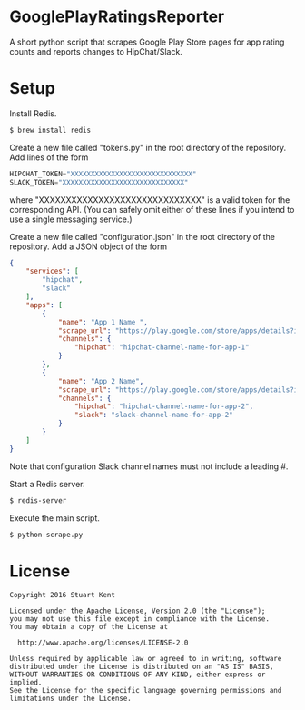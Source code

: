# GooglePlayRatingsReporter
A short python script that scrapes Google Play Store pages for app rating counts and reports changes to HipChat/Slack.

# Setup

Install Redis.

```bash
$ brew install redis
```

Create a new file called "tokens.py" in the root directory of the repository. Add lines of the form

```python
HIPCHAT_TOKEN="XXXXXXXXXXXXXXXXXXXXXXXXXXXXXX"
SLACK_TOKEN="XXXXXXXXXXXXXXXXXXXXXXXXXXXXXX"
```

where "XXXXXXXXXXXXXXXXXXXXXXXXXXXXXX" is a valid token for the corresponding API. (You can safely omit either of these lines if you intend to use a single messaging service.)

Create a new file called "configuration.json" in the root directory of the repository. Add a JSON object of the form

```json
{
    "services": [
        "hipchat",
        "slack"
    ],
    "apps": [
        {
            "name": "App 1 Name ",
            "scrape_url": "https://play.google.com/store/apps/details?id=com.example.app1&hl=en",
            "channels": {
                "hipchat": "hipchat-channel-name-for-app-1"
            }
        },
        {
            "name": "App 2 Name",
            "scrape_url": "https://play.google.com/store/apps/details?id=com.example.app2&hl=en",
            "channels": {
                "hipchat": "hipchat-channel-name-for-app-2",
                "slack": "slack-channel-name-for-app-2"
            }
        }
    ]
}
```

Note that configuration Slack channel names must not include a leading #.

Start a Redis server.

```bash
$ redis-server
```

Execute the main script.

```bash
$ python scrape.py
```

# License

```
Copyright 2016 Stuart Kent

Licensed under the Apache License, Version 2.0 (the "License");
you may not use this file except in compliance with the License.
You may obtain a copy of the License at

  http://www.apache.org/licenses/LICENSE-2.0

Unless required by applicable law or agreed to in writing, software
distributed under the License is distributed on an "AS IS" BASIS,
WITHOUT WARRANTIES OR CONDITIONS OF ANY KIND, either express or implied.
See the License for the specific language governing permissions and
limitations under the License.
```
